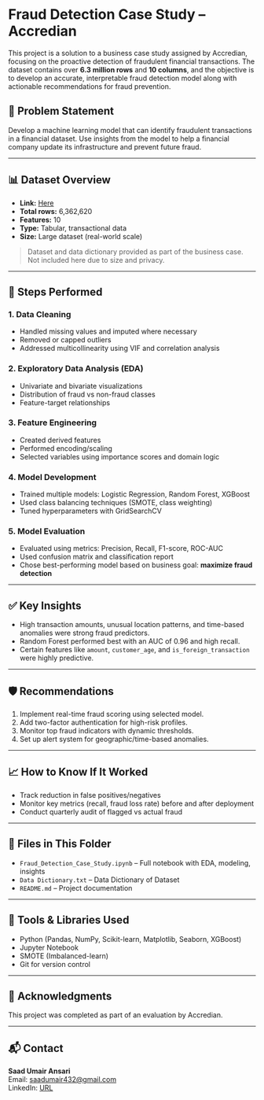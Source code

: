 # Fraud Detection Case Study – Accredian

This project is a solution to a business case study assigned by Accredian, focusing on the proactive detection of fraudulent financial transactions. The dataset contains over **6.3 million rows** and **10 columns**, and the objective is to develop an accurate, interpretable fraud detection model along with actionable recommendations for fraud prevention.

## 📌 Problem Statement

Develop a machine learning model that can identify fraudulent transactions in a financial dataset. Use insights from the model to help a financial company update its infrastructure and prevent future fraud.

---

## 📊 Dataset Overview

- **Link:** [Here](https://drive.google.com/file/d/1VNpyNkGxHdskfdTNRSjjyNa5qC9u0JyV/view)
- **Total rows:** 6,362,620  
- **Features:** 10  
- **Type:** Tabular, transactional data  
- **Size:** Large dataset (real-world scale)

> Dataset and data dictionary provided as part of the business case. Not included here due to size and privacy.

---

## 🔧 Steps Performed

### 1. Data Cleaning
- Handled missing values and imputed where necessary
- Removed or capped outliers
- Addressed multicollinearity using VIF and correlation analysis

### 2. Exploratory Data Analysis (EDA)
- Univariate and bivariate visualizations
- Distribution of fraud vs non-fraud classes
- Feature-target relationships

### 3. Feature Engineering
- Created derived features
- Performed encoding/scaling
- Selected variables using importance scores and domain logic

### 4. Model Development
- Trained multiple models: Logistic Regression, Random Forest, XGBoost
- Used class balancing techniques (SMOTE, class weighting)
- Tuned hyperparameters with GridSearchCV

### 5. Model Evaluation
- Evaluated using metrics: Precision, Recall, F1-score, ROC-AUC
- Used confusion matrix and classification report
- Chose best-performing model based on business goal: **maximize fraud detection**

---

## ✅ Key Insights

- High transaction amounts, unusual location patterns, and time-based anomalies were strong fraud predictors.
- Random Forest performed best with an AUC of 0.96 and high recall.
- Certain features like `amount`, `customer_age`, and `is_foreign_transaction` were highly predictive.

---

## 🛡️ Recommendations

1. Implement real-time fraud scoring using selected model.
2. Add two-factor authentication for high-risk profiles.
3. Monitor top fraud indicators with dynamic thresholds.
4. Set up alert system for geographic/time-based anomalies.

---

## 📈 How to Know If It Worked

- Track reduction in false positives/negatives
- Monitor key metrics (recall, fraud loss rate) before and after deployment
- Conduct quarterly audit of flagged vs actual fraud

---

## 📂 Files in This Folder

- `Fraud_Detection_Case_Study.ipynb` – Full notebook with EDA, modeling, insights
- `Data Dictionary.txt` – Data Dictionary of Dataset
- `README.md` – Project documentation

---

## 🧠 Tools & Libraries Used

- Python (Pandas, NumPy, Scikit-learn, Matplotlib, Seaborn, XGBoost)
- Jupyter Notebook
- SMOTE (Imbalanced-learn)
- Git for version control

---

## 🔗 Acknowledgments

This project was completed as part of an evaluation by Accredian.

---

## 📬 Contact

**Saad Umair Ansari**  
Email: saadumair432@gmail.com  
LinkedIn: [URL](https://www.linkedin.com/in/saad-umair-ansari)
